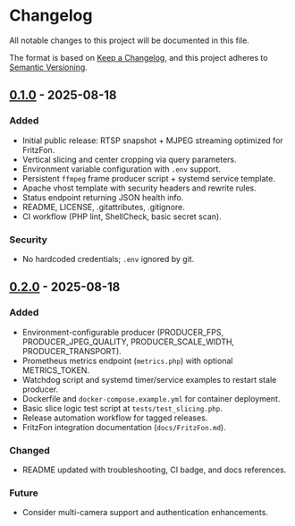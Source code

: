 # Changelog
All notable changes to this project will be documented in this file.

The format is based on [Keep a Changelog](https://keepachangelog.com/en/1.1.0/),
and this project adheres to [Semantic Versioning](https://semver.org/spec/v2.0.0.html).

## [0.1.0] - 2025-08-18
### Added
- Initial public release: RTSP snapshot + MJPEG streaming optimized for FritzFon.
- Vertical slicing and center cropping via query parameters.
- Environment variable configuration with `.env` support.
- Persistent `ffmpeg` frame producer script + systemd service template.
- Apache vhost template with security headers and rewrite rules.
- Status endpoint returning JSON health info.
- README, LICENSE, .gitattributes, .gitignore.
- CI workflow (PHP lint, ShellCheck, basic secret scan).

### Security
- No hardcoded credentials; `.env` ignored by git.

[0.1.0]: https://github.com/amrheing/rtsp2jpeg_for_fritz_fon/releases/tag/v0.1.0

## [0.2.0] - 2025-08-18
### Added
- Environment-configurable producer (PRODUCER_FPS, PRODUCER_JPEG_QUALITY, PRODUCER_SCALE_WIDTH, PRODUCER_TRANSPORT).
- Prometheus metrics endpoint (`metrics.php`) with optional METRICS_TOKEN.
- Watchdog script and systemd timer/service examples to restart stale producer.
- Dockerfile and `docker-compose.example.yml` for container deployment.
- Basic slice logic test script at `tests/test_slicing.php`.
- Release automation workflow for tagged releases.
- FritzFon integration documentation (`docs/FritzFon.md`).

### Changed
- README updated with troubleshooting, CI badge, and docs references.

### Future
- Consider multi-camera support and authentication enhancements.

[0.2.0]: https://github.com/amrheing/rtsp2jpeg_for_fritz_fon/releases/tag/v0.2.0


